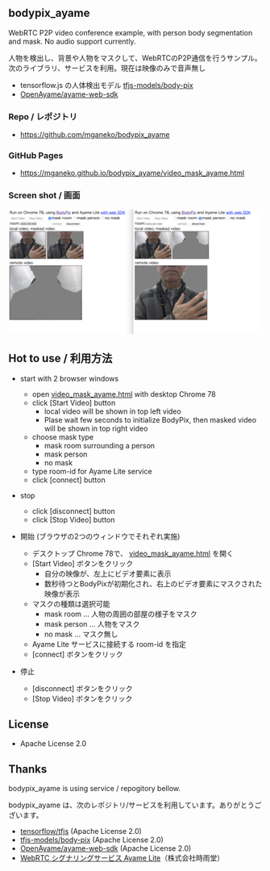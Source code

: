 ## bodypix_ayame

WebRTC P2P video conference example, with person body segmentation and mask. No audio support currently.

人物を検出し、背景や人物をマスクして、WebRTCのP2P通信を行うサンプル。次のライブラリ、サービスを利用。現在は映像のみで音声無し

- tensorflow.js の人体検出モデル [tfjs-models/body-pix](https://github.com/tensorflow/tfjs-models/tree/master/body-pix)
- [OpenAyame/ayame-web-sdk](https://github.com/OpenAyame/ayame-web-sdk)



### Repo / レポジトリ

- https://github.com/mganeko/bodypix_ayame

### GitHub Pages

- https://mganeko.github.io/bodypix_ayame/video_mask_ayame.html

### Screen shot / 画面

![screen shot](image/bodypix_ayame_mask.png)

## Hot to use / 利用方法

- start with 2 browser windows
  - open [video_mask_ayame.html](https://mganeko.github.io/bodypix_ayame/video_mask_ayame.html) with desktop Chrome 78
  - click [Start Video] button
    - local video will be shown in top left video
    - Plase wait few seconds to initialize BodyPix, then masked video will be shown in top right video
  - choose mask type
    - mask room surrounding a person
    - mask person
    - no mask
  - type room-id for Ayame Lite service
  - click [connect] button
- stop
  - click [disconnect] button
  - click [Stop Video] button

- 開始 (ブラウザの2つのウィンドウでそれぞれ実施)
  - デスクトップ Chrome 78で、 [video_mask_ayame.html](https://mganeko.github.io/bodypix_ayame/video_mask_ayame.html) を開く
  - [Start Video] ボタンをクリック
    - 自分の映像が、左上にビデオ要素に表示
    - 数秒待つとBodyPixが初期化され、右上のビデオ要素にマスクされた映像が表示
  - マスクの種類は選択可能
    - mask room ...  人物の周囲の部屋の様子をマスク
    - mask person ... 人物をマスク
    - no mask ... マスク無し
  - Ayame Lite サービスに接続する room-id を指定
  - [connect] ボタンをクリック
- 停止
  - [disconnect] ボタンをクリック
  - [Stop Video] ボタンをクリック



## License

- Apache License 2.0

## Thanks

bodypix_ayame is using service / repogitory bellow.

bodypix_ayame は、次のレポジトリ/サービスを利用しています。ありがとうございます。

- [tensorflow/tfjs](https://github.com/tensorflow/tfjs) (Apache License 2.0)
- [tfjs-models/body-pix](https://github.com/tensorflow/tfjs-models/tree/master/body-pix)  (Apache License 2.0)
- [OpenAyame/ayame-web-sdk](https://github.com/OpenAyame/ayame-web-sdk)  (Apache License 2.0)
- [WebRTC シグナリングサービス Ayame Lite](https://ayame-lite.shiguredo.jp/beta)（株式会社時雨堂）

